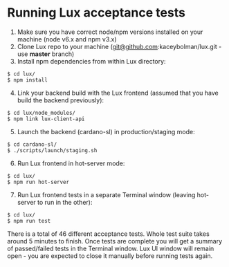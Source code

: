 # Running Lux acceptance tests


1. Make sure you have correct node/npm versions installed on your machine (node v6.x and npm v3.x)
2. Clone Lux repo to your machine (git@github.com:kaceybolman/lux.git - use **master** branch)
3. Install npm dependencies from within Lux directory:
```
$ cd lux/
$ npm install
```
4. Link your backend build with the Lux frontend (assumed that you have build the backend previously):
```
$ cd lux/node_modules/
$ npm link lux-client-api
```
5. Launch the backend (cardano-sl) in production/staging mode:
```
$ cd cardano-sl/
$ ./scripts/launch/staging.sh
```
6. Run Lux frontend in hot-server mode:
```
$ cd lux/
$ npm run hot-server
```
7. Run Lux frontend tests in a separate Terminal window (leaving hot-server to run in the other):
```
$ cd lux/
$ npm run test
```

There is a total of 46 different acceptance tests.
Whole test suite takes around 5 minutes to finish.
Once tests are complete you will get a summary of passed/failed tests in the Terminal window.
Lux UI window will remain open - you are expected to close it manually before running tests again.
